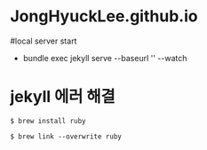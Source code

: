 # JongHyuckLee.github.io

#local server start
- bundle exec jekyll serve  --baseurl ''  --watch

# jekyll 에러 해결
```
$ brew install ruby

$ brew link --overwrite ruby

```